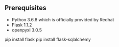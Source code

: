 ## Prerequisites
* Python 3.6.8 which is officially provided by Redhat
* Flask 1.1.2
* openpyxl 3.0.5

pip install flask 
pip install flask-sqlalchemy
